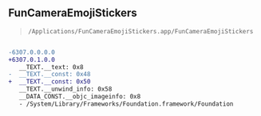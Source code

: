 ## FunCameraEmojiStickers

> `/Applications/FunCameraEmojiStickers.app/FunCameraEmojiStickers`

```diff

-6307.0.0.0.0
+6307.0.1.0.0
   __TEXT.__text: 0x8
-  __TEXT.__const: 0x48
+  __TEXT.__const: 0x50
   __TEXT.__unwind_info: 0x58
   __DATA_CONST.__objc_imageinfo: 0x8
   - /System/Library/Frameworks/Foundation.framework/Foundation

```

